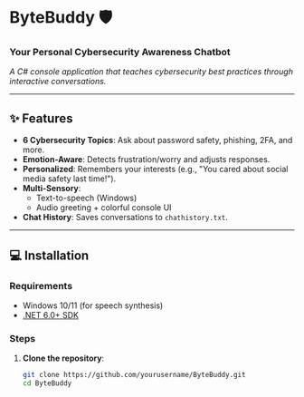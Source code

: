 # ByteBuddy :shield:  
### Your Personal Cybersecurity Awareness Chatbot  
*A C# console application that teaches cybersecurity best practices through interactive conversations.*  
  
---

## :sparkles: Features  
- **6 Cybersecurity Topics**: Ask about password safety, phishing, 2FA, and more.  
- **Emotion-Aware**: Detects frustration/worry and adjusts responses.  
- **Personalized**: Remembers your interests (e.g., "You cared about social media safety last time!").  
- **Multi-Sensory**:  
  - Text-to-speech (Windows)  
  - Audio greeting + colorful console UI  
- **Chat History**: Saves conversations to `chathistory.txt`.  

---

## :computer: Installation  
### Requirements  
- Windows 10/11 (for speech synthesis)  
- [.NET 6.0+ SDK](https://dotnet.microsoft.com/download)  

### Steps  
1. **Clone the repository**:  
   ```bash
   git clone https://github.com/yourusername/ByteBuddy.git
   cd ByteBuddy
